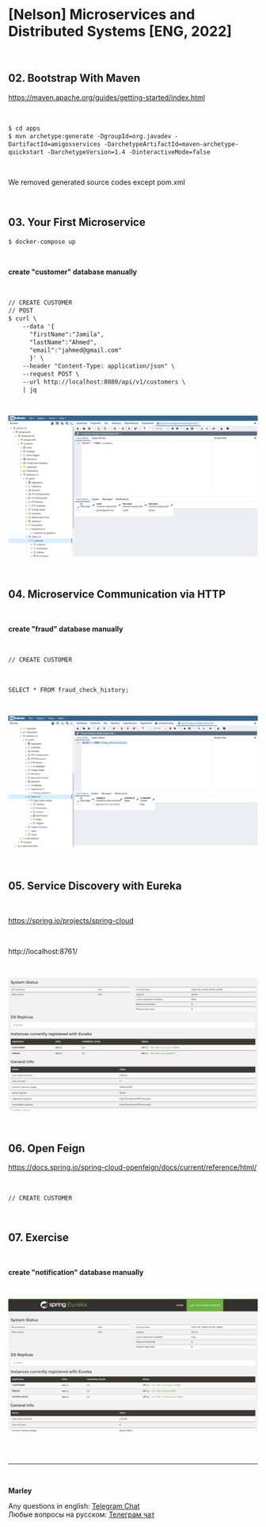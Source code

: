 # [Nelson] Microservices and Distributed Systems [ENG, 2022]


<br/>

## 02. Bootstrap With Maven

https://maven.apache.org/guides/getting-started/index.html

<br/>

```
$ cd apps
$ mvn archetype:generate -DgroupId=org.javadev -DartifactId=amigosservices -DarchetypeArtifactId=maven-archetype-quickstart -DarchetypeVersion=1.4 -DinteractiveMode=false
```

<br/>

We removed generated source codes except pom.xml


<br/>

## 03. Your First Microservice

```
$ docker-compose up
```

<br/>

**create "customer" database manually**

<br/>

```
// CREATE CUSTOMER
// POST
$ curl \
    --data '{
      "firstName":"Jamila",
      "lastName":"Ahmed",
      "email":"jahmed@gmail.com"
      }' \
    --header "Content-Type: application/json" \
    --request POST \
    --url http://localhost:8080/api/v1/customers \
    | jq
```


<br/>

![Application](/img/pic-m03-p01.png?raw=true)


<br/>

## 04. Microservice Communication via HTTP

<br/>

**create "fraud" database manually**

<br/>

```
// CREATE CUSTOMER
```

<br/>

```
SELECT * FROM fraud_check_history;
```

<br/>

![Application](/img/pic-m04-p01.png?raw=true)


<br/>

## 05. Service Discovery with Eureka


<br/>


https://spring.io/projects/spring-cloud


<br/>

http://localhost:8761/

<br/>

![Application](/img/pic-m05-p01.png?raw=true)


<br/>

## 06. Open Feign

https://docs.spring.io/spring-cloud-openfeign/docs/current/reference/html/


<br/>

```
// CREATE CUSTOMER
```

<br/>

## 07. Exercise

<br/>

**create "notification" database manually**

<br/>

![Application](/img/pic-m06-p01.png?raw=true)

<br/><br/>

---

<br/>

**Marley**

Any questions in english: <a href="https://javadev.org/chat/">Telegram Chat</a>  
Любые вопросы на русском: <a href="https://javadev.ru/chat/">Телеграм чат</a>